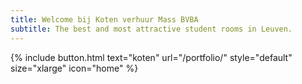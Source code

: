 ```yaml
---
title: Welcome bij Koten verhuur Mass BVBA
subtitle: The best and most attractive student rooms in Leuven.
---
```


{% include button.html text="koten" url="/portfolio/" style="default" size="xlarge" icon="home" %}